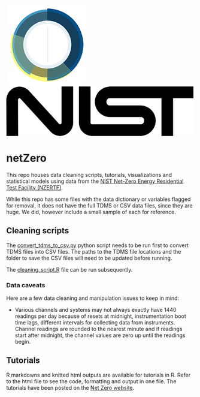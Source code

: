 ![CDS logo](https://github.com/CommerceDataService/netZero/blob/master/images/CDS-logo%20small.png) ![NIST Logo](https://github.com/CommerceDataService/netZero/blob/master/images/nist-small.png)

# netZero

This repo houses data cleaning scripts, tutorials, visualizations and statistical models using data from the [NIST Net-Zero Energy Residential Test Facility (NZERTF)](https://pages.nist.gov/netzero/).

While this repo has some files with the data dictionary or variables flagged for removal, it does not have the full TDMS or CSV data files, since they are huge. We did, however include a small sample of each for reference.


## Cleaning scripts

The [convert_tdms_to_csv.py](https://github.com/CommerceDataService/netZero/blob/master/convert_tdms_to_csv.py) python script needs to be run first to convert TDMS files into CSV files. The paths to the TDMS file locations and the folder to save the CSV files will need to be updated before running.

The [cleaning_script.R](https://github.com/CommerceDataService/netZero/blob/master/cleaning_script.R) file can be run subsequently. 

### Data caveats

Here are a few data cleaning and manipulation issues to keep in mind:

- Various channels and systems may not always exactly have 1440 readings per day because of resets at midnight, instrumentation boot time lags, different intervals for collecting data from instruments. Channel readings are rounded to the nearest minute and if readings start after midnight, the channel values are zero up until the readings begin.

## Tutorials

R markdowns and knitted html outputs are available for tutorials in R. Refer to the html file to see the code, formatting and output in one file. The tutorials have been posted on the [Net Zero website](https://pages.nist.gov/netzero/). 